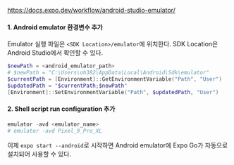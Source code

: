 https://docs.expo.dev/workflow/android-studio-emulator/
#### 1. Android emulator 환경변수 추가
Emulator 실행 파일은 `<SDK Location>/emulator`에 위치한다. SDK Location은 Android Studio에서 확인할 수 있다.
```powershell
$newPath = <android_emulator_path>
# $newPath = "C:\Users\oh382\AppData\Local\Android\Sdk\emulator"
$currentPath = [Environment]::GetEnvironmentVariable("Path", "User")
$updatedPath = "$currentPath;$newPath"
[Environment]::SetEnvironmentVariable("Path", $updatedPath, "User")
```
#### 2. Shell script run configuration 추가
```powershell
emulator -avd <emulator_name>
# emulator -avd Pixel_9_Pro_XL
```
이제 `expo start --android`로 시작하면 Android emulator에 Expo Go가 자동으로 설치되어 사용할 수 있다.